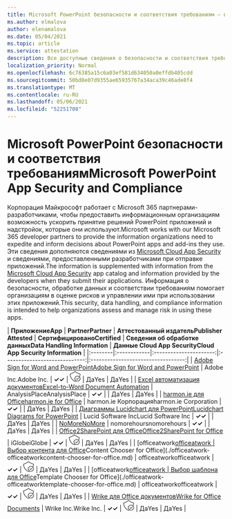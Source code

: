 ```yaml
---
title: Microsoft PowerPoint безопасности и соответствия требованиям — все приложения
ms.author: elmalova
author: elenamalova
ms.date: 05/04/2021
ms.topic: article
ms.service: attestation
description: Все доступные сведения о безопасности и соответствия требованиям для всех PowerPoint приложений Майкрософт.
localization_priority: Normal
ms.openlocfilehash: 6c76385a15c6a03ef581d634050a0effdb405cdd
ms.sourcegitcommit: 50bd8e07d9355ae65935767a34aca39c46ade8f4
ms.translationtype: MT
ms.contentlocale: ru-RU
ms.lasthandoff: 05/06/2021
ms.locfileid: "52251708"
---
```

# <a name="microsoft-powerpoint-app-security-and-compliance"></a><span data-ttu-id="9d05b-103">Microsoft PowerPoint безопасности и соответствия требованиям</span><span class="sxs-lookup"><span data-stu-id="9d05b-103">Microsoft PowerPoint App Security and Compliance</span></span>

<span data-ttu-id="9d05b-104">Корпорация Майкрософт работает с Microsoft 365 партнерами-разработчиками, чтобы предоставить информационным организациям возможность ускорить принятие решений PowerPoint приложений и надстройок, которые они используют.</span><span class="sxs-lookup"><span data-stu-id="9d05b-104">Microsoft works with our Microsoft 365 developer partners to provide the information organizations need to expedite and inform decisions about PowerPoint apps and add-ins they use.</span></span> <span data-ttu-id="9d05b-105">Эти сведения дополняются сведениями из [Microsoft Cloud App Security](https://www.microsoft.com/en-us/enterprise-mobility-security/cloud-app-security) и сведениями, предоставленными разработчиками при отправке приложений.</span><span class="sxs-lookup"><span data-stu-id="9d05b-105">The information is supplemented with information from the [Microsoft Cloud App Security](https://www.microsoft.com/en-us/enterprise-mobility-security/cloud-app-security) app catalog and information provided by the developers when they submit their applications.</span></span> <span data-ttu-id="9d05b-106">Информация о безопасности, обработке данных и соответствии требованиям помогает организациям в оценке рисков и управлении ими при использовании этих приложений.</span><span class="sxs-lookup"><span data-stu-id="9d05b-106">This security, data handling, and compliance information is intended to help organizations assess and manage risk in using these apps.</span></span>

| <span data-ttu-id="9d05b-107">**Приложение**</span><span class="sxs-lookup"><span data-stu-id="9d05b-107">**App**</span></span> | <span data-ttu-id="9d05b-108">**Partner**</span><span class="sxs-lookup"><span data-stu-id="9d05b-108">**Partner**</span></span> | <span data-ttu-id="9d05b-109">**Аттестованный издатель**</span><span class="sxs-lookup"><span data-stu-id="9d05b-109">**Publisher Attested**</span></span> | <span data-ttu-id="9d05b-110">**Сертифицировано**</span><span class="sxs-lookup"><span data-stu-id="9d05b-110">**Certified**</span></span> | <span data-ttu-id="9d05b-111">**Сведения об обработке данных**</span><span class="sxs-lookup"><span data-stu-id="9d05b-111">**Data Handling Information**</span></span> | <span data-ttu-id="9d05b-112">**Данные Cloud App Security**</span><span class="sxs-lookup"><span data-stu-id="9d05b-112">**Cloud App Security Information**</span></span> |
|:--------|:------------|:----------------------:|:-----------------------------:|:----------------------------------:|
| [<span data-ttu-id="9d05b-113">Adobe Sign for Word and PowerPoint</span><span class="sxs-lookup"><span data-stu-id="9d05b-113">Adobe Sign for Word and PowerPoint</span></span>](./adobe-inc-sign-for-word-and-powerpoint.md) | <span data-ttu-id="9d05b-114">Adobe Inc.</span><span class="sxs-lookup"><span data-stu-id="9d05b-114">Adobe Inc.</span></span> | <span data-ttu-id="9d05b-115">**✓**</span><span class="sxs-lookup"><span data-stu-id="9d05b-115">**✓**</span></span> | <img alt="Certified application badge" src="../media/certified-badge.png" height="25" width="25" /> | <span data-ttu-id="9d05b-116">Да</span><span class="sxs-lookup"><span data-stu-id="9d05b-116">Yes</span></span> | <span data-ttu-id="9d05b-117">Да</span><span class="sxs-lookup"><span data-stu-id="9d05b-117">Yes</span></span> |
| [<span data-ttu-id="9d05b-118">Excel автоматизация документов</span><span class="sxs-lookup"><span data-stu-id="9d05b-118">Excel-to-Word Document Automation</span></span>](./analysisplace-excel-to-word-document-automation.md) | <span data-ttu-id="9d05b-119">AnalysisPlace</span><span class="sxs-lookup"><span data-stu-id="9d05b-119">AnalysisPlace</span></span> | <span data-ttu-id="9d05b-120">**✓**</span><span class="sxs-lookup"><span data-stu-id="9d05b-120">**✓**</span></span> |  | <span data-ttu-id="9d05b-121">Да</span><span class="sxs-lookup"><span data-stu-id="9d05b-121">Yes</span></span> | <span data-ttu-id="9d05b-122">Да</span><span class="sxs-lookup"><span data-stu-id="9d05b-122">Yes</span></span> |
| [<span data-ttu-id="9d05b-123">harmon.ie для Office</span><span class="sxs-lookup"><span data-stu-id="9d05b-123">harmon.ie for Office</span></span>](./harmonie-corporation-for-office.md) | <span data-ttu-id="9d05b-124">harmon.ie Корпорация</span><span class="sxs-lookup"><span data-stu-id="9d05b-124">harmon.ie Corporation</span></span> | <span data-ttu-id="9d05b-125">**✓**</span><span class="sxs-lookup"><span data-stu-id="9d05b-125">**✓**</span></span> |  | <span data-ttu-id="9d05b-126">Да</span><span class="sxs-lookup"><span data-stu-id="9d05b-126">Yes</span></span> | <span data-ttu-id="9d05b-127">Да</span><span class="sxs-lookup"><span data-stu-id="9d05b-127">Yes</span></span> |
| [<span data-ttu-id="9d05b-128">Диаграммы Lucidchart для PowerPoint</span><span class="sxs-lookup"><span data-stu-id="9d05b-128">Lucidchart Diagrams for PowerPoint</span></span>](./lucid-software-inc-lucidchart-diagrams-for-powerpoint.md) | <span data-ttu-id="9d05b-129">Lucid Software Inc</span><span class="sxs-lookup"><span data-stu-id="9d05b-129">Lucid Software Inc</span></span> | <span data-ttu-id="9d05b-130">**✓**</span><span class="sxs-lookup"><span data-stu-id="9d05b-130">**✓**</span></span> |  | <span data-ttu-id="9d05b-131">Да</span><span class="sxs-lookup"><span data-stu-id="9d05b-131">Yes</span></span> | <span data-ttu-id="9d05b-132">Да</span><span class="sxs-lookup"><span data-stu-id="9d05b-132">Yes</span></span> |
| [<span data-ttu-id="9d05b-133">NoMore</span><span class="sxs-lookup"><span data-stu-id="9d05b-133">NoMore</span></span>](./nomorehours-nomore.md) | <span data-ttu-id="9d05b-134">nomorehours</span><span class="sxs-lookup"><span data-stu-id="9d05b-134">nomorehours</span></span> | <span data-ttu-id="9d05b-135">**✓**</span><span class="sxs-lookup"><span data-stu-id="9d05b-135">**✓**</span></span> |  | <span data-ttu-id="9d05b-136">Да</span><span class="sxs-lookup"><span data-stu-id="9d05b-136">Yes</span></span> | <span data-ttu-id="9d05b-137">Да</span><span class="sxs-lookup"><span data-stu-id="9d05b-137">Yes</span></span> |
| [<span data-ttu-id="9d05b-138">Office2SharePoint для Office</span><span class="sxs-lookup"><span data-stu-id="9d05b-138">Office2SharePoint for Office</span></span>](./iglobe-office2sharepoint-for-office.md) | <span data-ttu-id="9d05b-139">iGlobe</span><span class="sxs-lookup"><span data-stu-id="9d05b-139">iGlobe</span></span> | <span data-ttu-id="9d05b-140">**✓**</span><span class="sxs-lookup"><span data-stu-id="9d05b-140">**✓**</span></span> | <img alt="Certified application badge" src="../media/certified-badge.png" height="25" width="25" /> | <span data-ttu-id="9d05b-141">Да</span><span class="sxs-lookup"><span data-stu-id="9d05b-141">Yes</span></span> | <span data-ttu-id="9d05b-142">Да</span><span class="sxs-lookup"><span data-stu-id="9d05b-142">Yes</span></span> |
| <span data-ttu-id="9d05b-143">[officeatwork</span><span class="sxs-lookup"><span data-stu-id="9d05b-143">[officeatwork</span></span> | <span data-ttu-id="9d05b-144">Выбор контента для Office](./officeatwork-officeatworkcontent-chooser-for-office.md)</span><span class="sxs-lookup"><span data-stu-id="9d05b-144">Content Chooser for Office](./officeatwork-officeatworkcontent-chooser-for-office.md)</span></span> | <span data-ttu-id="9d05b-145">officeatwork</span><span class="sxs-lookup"><span data-stu-id="9d05b-145">officeatwork</span></span> | <span data-ttu-id="9d05b-146">**✓**</span><span class="sxs-lookup"><span data-stu-id="9d05b-146">**✓**</span></span> | <img alt="Certified application badge" src="../media/certified-badge.png" height="25" width="25" /> | <span data-ttu-id="9d05b-147">Да</span><span class="sxs-lookup"><span data-stu-id="9d05b-147">Yes</span></span> | <span data-ttu-id="9d05b-148">Да</span><span class="sxs-lookup"><span data-stu-id="9d05b-148">Yes</span></span> |
| <span data-ttu-id="9d05b-149">[officeatwork</span><span class="sxs-lookup"><span data-stu-id="9d05b-149">[officeatwork</span></span> | <span data-ttu-id="9d05b-150">Выбор шаблона для Office](./officeatwork-officeatworktemplate-chooser-for-office.md)</span><span class="sxs-lookup"><span data-stu-id="9d05b-150">Template Chooser for Office](./officeatwork-officeatworktemplate-chooser-for-office.md)</span></span> | <span data-ttu-id="9d05b-151">officeatwork</span><span class="sxs-lookup"><span data-stu-id="9d05b-151">officeatwork</span></span> | <span data-ttu-id="9d05b-152">**✓**</span><span class="sxs-lookup"><span data-stu-id="9d05b-152">**✓**</span></span> | <img alt="Certified application badge" src="../media/certified-badge.png" height="25" width="25" /> | <span data-ttu-id="9d05b-153">Да</span><span class="sxs-lookup"><span data-stu-id="9d05b-153">Yes</span></span> | <span data-ttu-id="9d05b-154">Да</span><span class="sxs-lookup"><span data-stu-id="9d05b-154">Yes</span></span> |
| [<span data-ttu-id="9d05b-155">Wrike для Office документов</span><span class="sxs-lookup"><span data-stu-id="9d05b-155">Wrike for Office Documents</span></span>](./wrike-inc-for-office-documents.md) | <span data-ttu-id="9d05b-156">Wrike Inc.</span><span class="sxs-lookup"><span data-stu-id="9d05b-156">Wrike Inc.</span></span> | <span data-ttu-id="9d05b-157">**✓**</span><span class="sxs-lookup"><span data-stu-id="9d05b-157">**✓**</span></span> | <img alt="Certified application badge" src="../media/certified-badge.png" height="25" width="25" /> | <span data-ttu-id="9d05b-158">Да</span><span class="sxs-lookup"><span data-stu-id="9d05b-158">Yes</span></span> | <span data-ttu-id="9d05b-159">Да</span><span class="sxs-lookup"><span data-stu-id="9d05b-159">Yes</span></span> |
